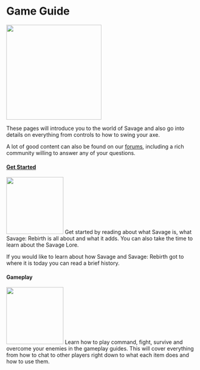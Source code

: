 # Game Guide

<div class="leading-paragraph clearfix">
	<img src="http://localhost/Projects/sr-website/public/community/styles/sr/site/placeholder.jpg" class="pull-right" width="250" />
	<p>These pages will introduce you to the world of Savage and also go into details on everything from controls to how to swing your axe.</p>
	<p>A lot of good content can also be found on our <a href="community/forums">forums</a>, including a rich community willing to answer any of your questions.</p>
</div>

#### [Get Started](guide/get-started)
<img src="http://localhost/Projects/sr-website/public/community/styles/sr/site/placeholder.jpg" class="pull-left" width="150" />
Get started by reading about what Savage is, what Savage: Rebirth is all about and what it adds. You can also take the time to learn about the Savage Lore.

If you would like to learn about how Savage and Savage: Rebirth got to where it is today you can read a brief history.

#### Gameplay
<img src="http://localhost/Projects/sr-website/public/community/styles/sr/site/placeholder.jpg" class="pull-left" width="150" />
Learn how to play command, fight, survive and overcome your enemies in the gameplay guides. This will cover everything from how to chat to other players right down to what each item does and how to use them.